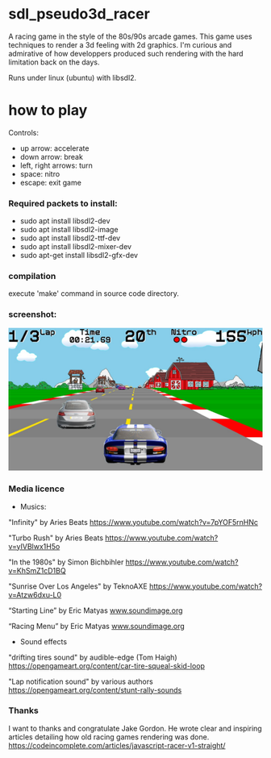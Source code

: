 # sdl_pseudo3d_racer
A racing game in the style of the 80s/90s arcade games.
This game uses techniques to render a 3d feeling with 2d graphics.
I'm curious and admirative of how developpers produced such rendering with the hard limitation back on the days.

Runs under linux (ubuntu) with libsdl2.

# how to play
Controls:
- up arrow:             accelerate
- down arrow:           break
- left, right arrows:   turn
- space:                nitro
- escape:               exit game

### Required packets to install:
- sudo apt install libsdl2-dev
- sudo apt install libsdl2-image
- sudo apt install libsdl2-ttf-dev
- sudo apt install libsdl2-mixer-dev
- sudo apt-get install libsdl2-gfx-dev

### compilation
execute 'make' command in source code directory.

### screenshot:
![screenshot](https://raw.githubusercontent.com/louvetr/sdl_pseudo3d_racer/master/screenshot_game.png "game screen")


### Media licence
- Musics:

"Infinity" by Aries Beats
https://www.youtube.com/watch?v=7pYOF5rnHNc

"Turbo Rush" by Aries Beats
https://www.youtube.com/watch?v=yIVBlwx1H5o

"In the 1980s" by Simon Bichbihler
https://www.youtube.com/watch?v=KhSmZ1cD1BQ

"Sunrise Over Los Angeles" by TeknoAXE 
https://www.youtube.com/watch?v=Atzw6dxu-L0

“Starting Line” by Eric Matyas
www.soundimage.org

“Racing Menu” by Eric Matyas
www.soundimage.org


- Sound effects

"drifting tires sound" by audible-edge (Tom Haigh)
https://opengameart.org/content/car-tire-squeal-skid-loop

"Lap notification sound" by various authors
https://opengameart.org/content/stunt-rally-sounds


### Thanks
I want to thanks and congratulate Jake Gordon.
He wrote clear and inspiring articles detailing how old racing games rendering was done.
https://codeincomplete.com/articles/javascript-racer-v1-straight/

